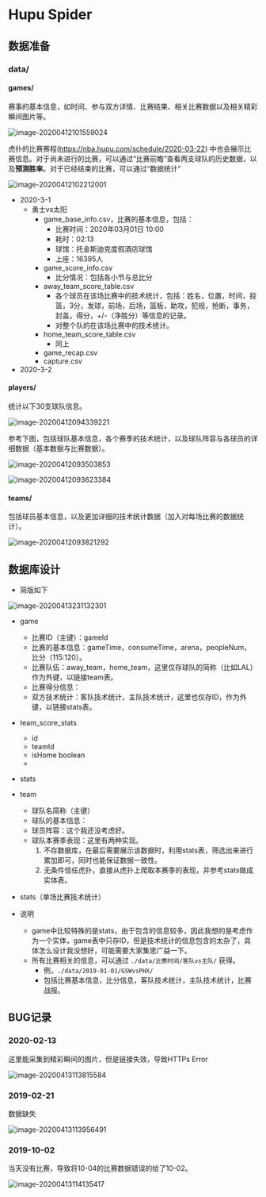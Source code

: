 # Hupu Spider

## 数据准备

### data/

#### games/

赛事的基本信息，如时间、参与双方详情、比赛结果、相关比赛数据以及相关精彩瞬间图片等。

![image-20200412101559024](assets/image-20200412101559024.png)



虎扑的比赛赛程(https://nba.hupu.com/schedule/2020-03-22) 中也会展示比赛信息。对于尚未进行的比赛，可以通过“比赛前瞻”查看两支球队的历史数据，以及**预测胜率**。对于已经结束的比赛，可以通过“数据统计”

![image-20200412102212001](assets/image-20200412102212001.png)



- 2020-3-1
  - 勇士vs太阳
    - game_base_info.csv，比赛的基本信息，包括：
      - 比赛时间：2020年03月01日 10:00
      - 耗时：02:13
      - 球馆：托金斯迪克度假酒店球馆
      - 上座：16395人
    - game_score_info.csv
      - 比分情况：包括各小节与总比分
    - away_team_score_table.csv
      - 各个球员在该场比赛中的技术统计，包括：姓名，位置，时间，投篮，3分，发球，前场，后场，篮板，助攻，犯规，抢断，事务，封盖，得分，+/-（净胜分）等信息的记录。
      - 对整个队的在该场比赛中的技术统计。
    - home_team_score_table.csv
      - 同上
    - game_recap.csv
    - capture.csv
- 2020-3-2



#### players/

统计以下30支球队信息。

![image-20200412094339221](assets/image-20200412094339221.png)



参考下图，包括球队基本信息，各个赛季的技术统计，以及球队阵容与各球员的详细数据（基本数据与比赛数据）。

![image-20200412093503853](assets/image-20200412093503853.png)

![image-20200412093623384](assets/image-20200412093623384.png)



#### teams/

包括球员基本信息，以及更加详细的技术统计数据（加入对每场比赛的数据统计）。

![image-20200412093821292](assets/image-20200412093821292.png)





## 数据库设计

- 简版如下

![image-20200413231132301](assets/image-20200413231132301.png)

- game

  - 比赛ID（主键）：gameId
  - 比赛的基本信息：gameTime，consumeTime，arena，peopleNum，比分（115:120）。
  - 比赛队伍：away_team，home_team，这里仅存球队的简称（比如LAL）作为外键，以链接team表。
  - 比赛得分信息：
  - 双方技术统计：客队技术统计，主队技术统计，这里也仅存ID，作为外键，以链接stats表。

- team_score_stats

  - id
  - teamId
  - isHome boolean
  - 

- stats

- team

  - 球队名简称（主键）
  - 球队的基本信息：
  - 球员阵容：这个我还没考虑好。
  - 球队本赛季表现：这里有两种实现。
    1. 不存数据库，在最后需要展示该数据时，利用stats表，筛选出来进行累加即可，同时也能保证数据一致性。
    2. 无条件信任虎扑，直接从虎扑上爬取本赛季的表现，并参考stats做成实体表。

- stats（单场比赛技术统计）

- 说明

  - game中比较特殊的是stats，由于包含的信息较多，因此我想的是考虑作为一个实体，game表中只存ID，但是技术统计的信息包含的太杂了，具体怎么设计我没想好，可能需要大家集思广益一下。
  - 所有比赛相关的信息，可以通过 `./data/比赛时间/客队vs主队/` 获得。
    - 例，`./data/2019-01-01/GSWvsPHX/`
    - 包括比赛基本信息，比分信息，客队技术统计，主队技术统计，比赛战报。

  



## BUG记录

### 2020-02-13

这里能采集到精彩瞬间的图片，但是链接失效，导致HTTPs Error

![image-20200413113815584](assets/image-20200413113815584.png)



### 2019-02-21

数据缺失

![image-20200413113956491](assets/image-20200413113956491.png)



### 2019-10-02

当天没有比赛，导致将10-04的比赛数据错误的给了10-02。

![image-20200413114135417](assets/image-20200413114135417.png)










